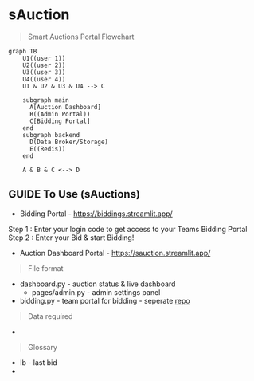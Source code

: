 # sAuction

> Smart Auctions Portal Flowchart

```mermaid
graph TB
    U1((user 1))
    U2((user 2))
    U3((user 3))
    U4((user 4))
    U1 & U2 & U3 & U4 --> C
    
    subgraph main
      A[Auction Dashboard]
      B((Admin Portal))
      C[Bidding Portal]
    end
    subgraph backend
      D(Data Broker/Storage)
      E((Redis))
    end
    
    A & B & C <--> D
```

## GUIDE To Use (sAuctions)

- Bidding Portal - https://biddings.streamlit.app/

Step 1 : Enter your login code to get access to your Teams Bidding Portal
Step 2 : Enter your Bid & start Bidding!

- Auction Dashboard Portal - https://sauction.streamlit.app/

> File format

- dashboard.py - auction status & live dashboard
  - pages/admin.py - admin settings panel
- bidding.py - team portal for bidding - seperate [repo](https://github.com/hirawatt/bidding)

> Data required

- 

> Glossary

- lb - last bid
- 